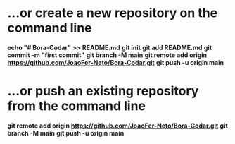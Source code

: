 # …or create a new repository on the command line
**echo "# Bora-Codar" >> README.md**
**git init**
**git add README.md**
**git commit -m "first commit"**
**git branch -M main**
**git remote add origin https://github.com/JoaoFer-Neto/Bora-Codar.git**
**git push -u origin main**

# …or push an existing repository from the command line
**git remote add origin https://github.com/JoaoFer-Neto/Bora-Codar.git**
**git branch -M main**
**git push -u origin main**